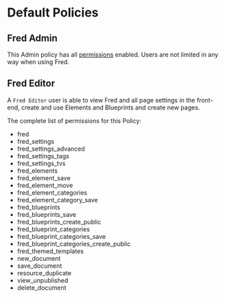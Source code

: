 # Default Policies

## Fred Admin

This Admin policy has all [permissions](permissions.md) enabled. Users are not limited in any way when using Fred.

## Fred Editor

A `Fred Editor` user is able to view Fred and all page settings in the front-end, create and use Elements and Blueprints and create new pages.

The complete list of permissions for this Policy:

- fred
- fred_settings
- fred_settings_advanced
- fred_settings_tags
- fred_settings_tvs
- fred_elements
- fred_element_save
- fred_element_move
- fred_element_categories
- fred_element_category_save
- fred_blueprints
- fred_blueprints_save
- fred_blueprints_create_public
- fred_blueprint_categories
- fred_blueprint_categories_save
- fred_blueprint_categories_create_public
- fred_themed_templates
- new_document
- save_document
- resource_duplicate
- view_unpublished
- delete_document
